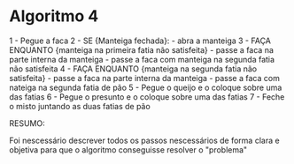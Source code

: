 # Algoritmo 4

 1 - Pegue a faca
 2 - SE {Manteiga fechada}:
    - abra a manteiga
 3 - FAÇA ENQUANTO {manteiga na primeira fatia não satisfeita}
    - passe a faca na parte interna da manteiga
    - passe a faca com manteiga na segunda fatia não satisfeita
 4 - FAÇA ENQUANTO {manteiga na segunda fatia não satisfeita}
    - passe a faca na parte interna da manteiga
    - passe a faca com nateiga na segunda fatia de pão
 5 - Pegue o queijo e o coloque sobre uma das fatias
 6 - Pegue o presunto e o coloque sobre uma das fatias
 7 - Feche o misto juntando as duas fatias de pão

RESUMO:

Foi nescessário descrever todos os passos nescessários
de forma clara e objetiva para que o algoritmo
conseguisse resolver o "problema"